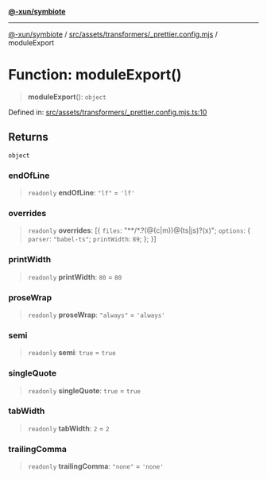 [**@-xun/symbiote**](../../../../../README.md)

***

[@-xun/symbiote](../../../../../README.md) / [src/assets/transformers/\_prettier.config.mjs](../README.md) / moduleExport

# Function: moduleExport()

> **moduleExport**(): `object`

Defined in: [src/assets/transformers/\_prettier.config.mjs.ts:10](https://github.com/Xunnamius/symbiote/blob/908c431db89704ad2ba40df41a9bf223c568ccfa/src/assets/transformers/_prettier.config.mjs.ts#L10)

## Returns

`object`

### endOfLine

> `readonly` **endOfLine**: `"lf"` = `'lf'`

### overrides

> `readonly` **overrides**: \[\{ `files`: "\*\*/\*.?(@(c\|m))@(ts\|js)?(x)"; `options`: \{ `parser`: `"babel-ts"`; `printWidth`: `89`; \}; \}\]

### printWidth

> `readonly` **printWidth**: `80` = `80`

### proseWrap

> `readonly` **proseWrap**: `"always"` = `'always'`

### semi

> `readonly` **semi**: `true` = `true`

### singleQuote

> `readonly` **singleQuote**: `true` = `true`

### tabWidth

> `readonly` **tabWidth**: `2` = `2`

### trailingComma

> `readonly` **trailingComma**: `"none"` = `'none'`
